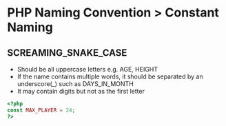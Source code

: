 # PHP Naming Convention > Constant Naming

## SCREAMING_SNAKE_CASE
- Should be all uppercase letters e.g. AGE, HEIGHT
- If the name contains multiple words, it should be separated by an underscore(_) such as DAYS_IN_MONTH
- It may contain digits but not as the first letter

```php
<?php
const MAX_PLAYER = 24;
?>
```